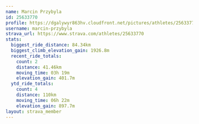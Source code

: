 ```yaml
---
name: Marcin Przybyla
id: 25633770
profile: https://dgalywyr863hv.cloudfront.net/pictures/athletes/25633770/12947173/2/large.jpg
username: marcin-przybyla
strava_url: https://www.strava.com/athletes/25633770
stats:
  biggest_ride_distance: 84.34km
  biggest_climb_elevation_gain: 1926.8m
  recent_ride_totals:
    count: 2
    distance: 41.46km
    moving_time: 03h 19m
    elevation_gain: 401.7m
  ytd_ride_totals:
    count: 4
    distance: 110km
    moving_time: 06h 22m
    elevation_gain: 897.7m
layout: strava_member
--- 
```

